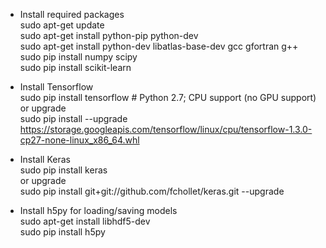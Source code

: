 - Install required packages  
sudo apt-get update  
sudo apt-get install python-pip python-dev  
sudo apt-get install python-dev libatlas-base-dev gcc gfortran g++  
sudo pip install numpy scipy  
sudo pip install scikit-learn

- Install Tensorflow  
sudo pip install tensorflow      # Python 2.7; CPU support (no GPU support)  
or upgrade  
sudo pip install --upgrade https://storage.googleapis.com/tensorflow/linux/cpu/tensorflow-1.3.0-cp27-none-linux_x86_64.whl

- Install Keras  
sudo pip install keras  
or upgrade  
sudo pip install git+git://github.com/fchollet/keras.git --upgrade

- Install h5py for loading/saving models  
sudo apt-get install libhdf5-dev  
sudo pip install h5py
